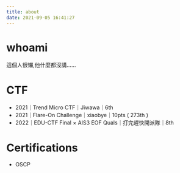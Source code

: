 ```yaml
---
title: about
date: 2021-09-05 16:41:27
---
```

# whoami
這個人很懶,他什麼都沒講......

# CTF
- 2021｜Trend Micro CTF｜Jiwawa｜6th
- 2021｜Flare-On Challenge｜xiaobye｜10pts ( 273th )
- 2022｜EDU-CTF Final × AIS3 EOF Quals｜打完趕快開派隊｜8th


# Certifications
- OSCP
<div data-iframe-width="150" data-iframe-height="270" data-share-badge-id="297d8f88-f381-4040-9e79-33c8cd1c859f" data-share-badge-host="https://www.credly.com"></div><script type="text/javascript" async src="//cdn.credly.com/assets/utilities/embed.js"></script>
